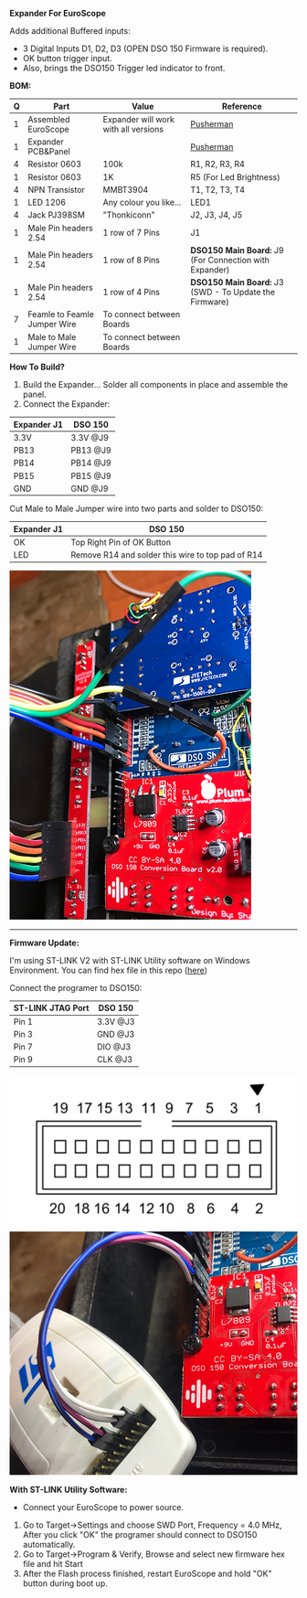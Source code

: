 **Expander For EuroScope**

Adds additional Buffered inputs:
- 3 Digital Inputs D1, D2, D3 (OPEN DSO 150 Firmware is required).
- OK button trigger input.
- Also, brings the DSO150 Trigger led indicator to front.

**BOM:**

|Q|Part|Value|Reference|
|-|----|-----|---------|
|1|Assembled EuroScope|Expander will work with all versions|[Pusherman](https://pushermanproductions.com/product/dso150-mk2-oscilloscope-eurorack-conversion-kit-14hp-pcb-panel/)|
|1|Expander PCB&Panel||[Pusherman](https://pushermanproductions.com/product/plum-audio-dso150-mk2-oscilloscope-expander-2hp-pcb-panel/)|
|4|Resistor 0603|100k|R1, R2, R3, R4|
|1|Resistor 0603|1K|R5 (For Led Brightness)|
|4|NPN Transistor| MMBT3904|T1, T2, T3, T4|
|1|LED 1206|Any colour you like...|LED1|
|4|Jack PJ398SM|"Thonkiconn"|J2, J3, J4, J5|
|1|Male Pin headers 2.54| 1 row of 7 Pins| J1|
|1|Male Pin headers 2.54| 1 row of 8 Pins|**DSO150 Main Board:** J9 (For Connection with Expander)|
|1|Male Pin headers 2.54| 1 row of 4 Pins|**DSO150 Main Board:** J3 (SWD - To Update the Firmware)
|7|Feamle to Feamle Jumper Wire|To connect between Boards||
|1|Male to Male Jumper Wire|To connect between Boards|| 

**How To Build?**
1. Build the Expander... Solder all components in place and assemble the panel.
2. Connect the Expander:

|Expander J1|DSO 150|
|-----------|-------|
|3.3V|3.3V @J9|
|PB13|PB13 @J9|
|PB14|PB14 @J9|
|PB15|PB15 @J9|
|GND|GND @J9|

Cut Male to Male Jumper wire into two parts and solder to DSO150:

|Expander J1|DSO 150|
|-----------|-------|
|OK|Top Right Pin of OK Button|
|LED|Remove R14 and solder this wire to top pad of R14|

![Expander](Expander.png)
___________________________________________________________________________
**Firmware Update:**

I'm using ST-LINK V2 with ST-LINK Utility software on Windows Environment.
You can find hex file in this repo ([here](Firmware%20-%20Open%20DSO150)) 

Connect the programer to DSO150:

|ST-LINK JTAG Port|DSO 150|
|-----------------|-------|
|Pin 1|3.3V @J3|
|Pin 3|GND @J3|
|Pin 7|DIO @J3|
|Pin 9|CLK @J3|

![stlink](STM32-Connect.png)
![stlink](ST-LINK-Connect.png)

**With ST-LINK Utility Software:**
* Connect your EuroScope to power source.
1. Go to Target->Settings and choose SWD Port, Frequency = 4.0 MHz, After you click "OK" the programer should connect to DSO150 automatically.
2. Go to Target->Program & Verify, Browse and select new firmware hex file and hit Start
3. After the Flash process finished, restart EuroScope and hold "OK" button during boot up.
